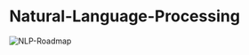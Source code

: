 # Natural-Language-Processing

![NLP-Roadmap](https://github.com/lunar-arun/Natural-Language-Processing/assets/126625398/e444a113-0de0-4621-906f-22df92b893c9)
